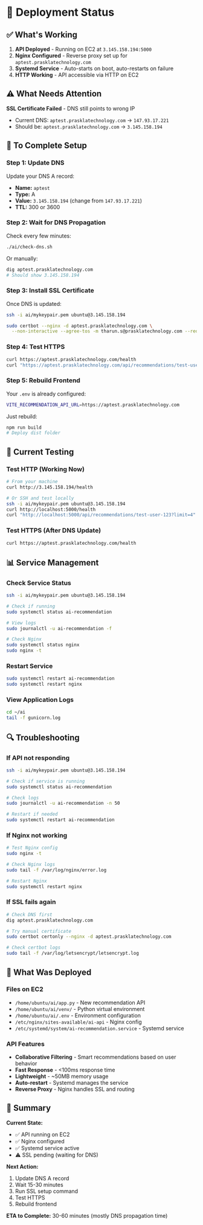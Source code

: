 # 🎉 Deployment Status

## ✅ What's Working

1. **API Deployed** - Running on EC2 at `3.145.158.194:5000`
2. **Nginx Configured** - Reverse proxy set up for `aptest.prasklatechnology.com`
3. **Systemd Service** - Auto-starts on boot, auto-restarts on failure
4. **HTTP Working** - API accessible via HTTP on EC2

## ⚠️ What Needs Attention

**SSL Certificate Failed** - DNS still points to wrong IP
- Current DNS: `aptest.prasklatechnology.com` → `147.93.17.221`
- Should be: `aptest.prasklatechnology.com` → `3.145.158.194`

## 🔧 To Complete Setup

### Step 1: Update DNS

Update your DNS A record:
- **Name:** `aptest`
- **Type:** A
- **Value:** `3.145.158.194` (change from `147.93.17.221`)
- **TTL:** 300 or 3600

### Step 2: Wait for DNS Propagation

Check every few minutes:
```bash
./ai/check-dns.sh
```

Or manually:
```bash
dig aptest.prasklatechnology.com
# Should show 3.145.158.194
```

### Step 3: Install SSL Certificate

Once DNS is updated:
```bash
ssh -i ai/mykeypair.pem ubuntu@3.145.158.194

sudo certbot --nginx -d aptest.prasklatechnology.com \
  --non-interactive --agree-tos -m tharun.s@prasklatechnology.com --redirect
```

### Step 4: Test HTTPS

```bash
curl https://aptest.prasklatechnology.com/health
curl "https://aptest.prasklatechnology.com/api/recommendations/test-user-123?limit=4"
```

### Step 5: Rebuild Frontend

Your `.env` is already configured:
```bash
VITE_RECOMMENDATION_API_URL=https://aptest.prasklatechnology.com
```

Just rebuild:
```bash
npm run build
# Deploy dist folder
```

## 🧪 Current Testing

### Test HTTP (Working Now)

```bash
# From your machine
curl http://3.145.158.194/health

# Or SSH and test locally
ssh -i ai/mykeypair.pem ubuntu@3.145.158.194
curl http://localhost:5000/health
curl "http://localhost:5000/api/recommendations/test-user-123?limit=4"
```

### Test HTTPS (After DNS Update)

```bash
curl https://aptest.prasklatechnology.com/health
```

## 📊 Service Management

### Check Service Status

```bash
ssh -i ai/mykeypair.pem ubuntu@3.145.158.194

# Check if running
sudo systemctl status ai-recommendation

# View logs
sudo journalctl -u ai-recommendation -f

# Check Nginx
sudo systemctl status nginx
sudo nginx -t
```

### Restart Service

```bash
sudo systemctl restart ai-recommendation
sudo systemctl restart nginx
```

### View Application Logs

```bash
cd ~/ai
tail -f gunicorn.log
```

## 🔍 Troubleshooting

### If API not responding

```bash
ssh -i ai/mykeypair.pem ubuntu@3.145.158.194

# Check if service is running
sudo systemctl status ai-recommendation

# Check logs
sudo journalctl -u ai-recommendation -n 50

# Restart if needed
sudo systemctl restart ai-recommendation
```

### If Nginx not working

```bash
# Test Nginx config
sudo nginx -t

# Check Nginx logs
sudo tail -f /var/log/nginx/error.log

# Restart Nginx
sudo systemctl restart nginx
```

### If SSL fails again

```bash
# Check DNS first
dig aptest.prasklatechnology.com

# Try manual certificate
sudo certbot certonly --nginx -d aptest.prasklatechnology.com

# Check certbot logs
sudo tail -f /var/log/letsencrypt/letsencrypt.log
```

## 📝 What Was Deployed

### Files on EC2

- `/home/ubuntu/ai/app.py` - New recommendation API
- `/home/ubuntu/ai/venv/` - Python virtual environment
- `/home/ubuntu/ai/.env` - Environment configuration
- `/etc/nginx/sites-available/ai-api` - Nginx config
- `/etc/systemd/system/ai-recommendation.service` - Systemd service

### API Features

- **Collaborative Filtering** - Smart recommendations based on user behavior
- **Fast Response** - <100ms response time
- **Lightweight** - ~50MB memory usage
- **Auto-restart** - Systemd manages the service
- **Reverse Proxy** - Nginx handles SSL and routing

## 🎯 Summary

**Current State:**
- ✅ API running on EC2
- ✅ Nginx configured
- ✅ Systemd service active
- ⚠️ SSL pending (waiting for DNS)

**Next Action:**
1. Update DNS A record
2. Wait 15-30 minutes
3. Run SSL setup command
4. Test HTTPS
5. Rebuild frontend

**ETA to Complete:** 30-60 minutes (mostly DNS propagation time)
